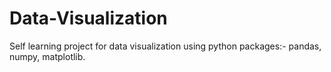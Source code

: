 # Data-Visualization
Self learning project for data visualization using python packages:- pandas, numpy, matplotlib.
